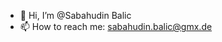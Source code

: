 - 👋 Hi, I’m @Sabahudin Balic
- 📫 How to reach me: sabahudin.balic@gmx.de

<!---
Sabahudin-Balic/Sabahudin-Balic is a ✨ special ✨ repository because its `README.md` (this file) appears on your GitHub profile.
You can click the Preview link to take a look at your changes.
--->
